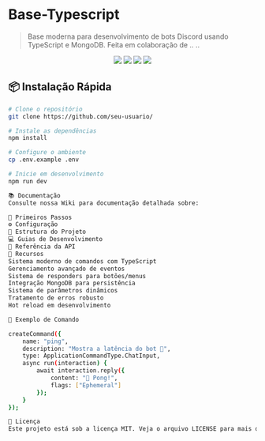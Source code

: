 # Base-Typescript

> Base moderna para desenvolvimento de bots Discord usando TypeScript e MongoDB.
> Feita em colaboração de .. ..

<div align="center">
   <img src="https://img.shields.io/badge/typescript-%23007ACC.svg?style=for-the-badge&logo=typescript&logoColor=white"/>
   <img src="https://img.shields.io/badge/Node.js-43853D?style=for-the-badge&logo=node.js&logoColor=white"/>
   <img src="https://img.shields.io/badge/Discord-7289DA?style=for-the-badge&logo=discord&logoColor=white"/>
   <img src="https://img.shields.io/badge/MongoDB-4EA94B?style=for-the-badge&logo=mongodb&logoColor=white"/>
</div>

## 📦 Instalação Rápida

```bash
# Clone o repositório
git clone https://github.com/seu-usuario/

# Instale as dependências
npm install

# Configure o ambiente
cp .env.example .env

# Inicie em desenvolvimento
npm run dev

📚 Documentação
Consulte nossa Wiki para documentação detalhada sobre:

🚀 Primeiros Passos
⚙️ Configuração
📂 Estrutura do Projeto
💻 Guias de Desenvolvimento
🔧 Referência da API
🌟 Recursos
Sistema moderno de comandos com TypeScript
Gerenciamento avançado de eventos
Sistema de responders para botões/menus
Integração MongoDB para persistência
Sistema de parâmetros dinâmicos
Tratamento de erros robusto
Hot reload em desenvolvimento

📝 Exemplo de Comando

createCommand({
    name: "ping",
    description: "Mostra a latência do bot 🏓",
    type: ApplicationCommandType.ChatInput,
    async run(interaction) {
        await interaction.reply({ 
            content: "🏓 Pong!", 
            flags: ["Ephemeral"] 
        });
    }
});

📄 Licença
Este projeto está sob a licença MIT. Veja o arquivo LICENSE para mais detalhes.